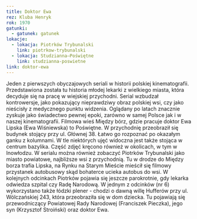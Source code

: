 ```yaml
---
title: Doktor Ewa
rez: Kluba Henryk
rok: 1970
gatunki: 
  - gatunek: gatunek
lokacje:
  - lokacja: Piotrków Trybunalski
    link: piotrkow-trybunalski
  - lokacja: Studzianna–Poświętne
    link: studzianna-poswietne
link: doktor-ewa
---
```

Jeden z pierwszych obyczajowych seriali w historii polskiej kinematografii. Przedstawiona została tu historia młodej lekarki z wielkiego miasta, która decyduje się na pracę w wiejskiej przychodni. Serial wzbudzał kontrowersje, jako pokazujący nieprawdziwy obraz polskiej wsi, czy jako nieścisły z medycznego punktu widzenia. Oglądany po latach znacznie zyskuje jako świadectwo pewnej epoki, zarówno w samej Polsce jak i w naszej kinematografii. 
Filmowa wieś Między bórz, gdzie pracuje doktor Ewa Lipska (Ewa Wiśniewska) to Poświętne. W przychodnię przeobraził się budynek stojący przy ul. Głównej 38. Łatwo go rozpoznać po okazałym ganku z kolumnami. W tle niektórych ujęć widoczna jest także stojąca w centrum bazylika. Część zdjęć kręcono również w okolicach, w tym w Inowłodzu. 
W serialu można również zobaczyć Piotrków Trybunalski jako miasto powiatowe, najbliższe wsi z przychodnią. Tu w drodze do Między borza trafia Lipska, na Rynku na Starym Mieście mieścił się filmowy przystanek autobusowy skąd bohaterce ucieka autobus do wsi. W kolejnych odcinkach Piotrków pojawia się jeszcze parokrotnie, gdy lekarka odwiedza szpital czy Radę Narodową.
W jednym z odcinków (nr 6) wykorzystano także łódzki plener - chodzi o dawną willę Hufferów przy ul. Wólczańskiej 243, która przeobraziła się w dom dziecka. Tu pojawiają się przewodniczący Powiatowej Rady Narodowej (Franciszek Pieczka), jego syn (Krzysztof Stroiński) oraz doktor Ewa.
